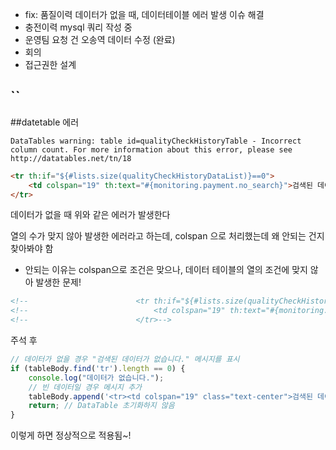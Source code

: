 - fix: 품질이력 데이터가 없을 때, 데이터테이블 에러 발생 이슈 해결
- 충전이력 mysql 쿼리 작성 중
- 운영팀 요청 건 오송역 데이터 수정 (완료)
- 회의
- 접근권한 설계


``
---
##datetable 에러

```
DataTables warning: table id=qualityCheckHistoryTable - Incorrect column count. For more information about this error, please see http://datatables.net/tn/18
```

```html
<tr th:if="${#lists.size(qualityCheckHistoryDataList)}==0">  
    <td colspan="19" th:text="#{monitoring.payment.no_search}">검색된 데이터가 없습니다</td>  
</tr>
```
데이터가 없을 때 위와 같은 에러가 발생한다 

열의 수가 맞지 않아 발생한 에러라고 하는데, colspan 으로 처리했는데 왜 안되는 건지 찾아봐야 함

- 안되는 이유는 colspan으로  조건은 맞으나, 데이터 테이블의 열의 조건에 맞지 않아 발생한 문제!

```html
<!--                        <tr th:if="${#lists.size(qualityCheckHistoryDataList)}==0">-->  
<!--                            <td colspan="19" th:text="#{monitoring.payment.no_search}">검색된 데이터가 없습니다</td>-->  
<!--                        </tr>-->
```
주석 후 
```js
// 데이터가 없을 경우 "검색된 데이터가 없습니다." 메시지를 표시  
if (tableBody.find('tr').length == 0) {  
    console.log("데이터가 없습니다.");  
    // 빈 데이터일 경우 메시지 추가  
    tableBody.append('<tr><td colspan="19" class="text-center">검색된 데이터가 없습니다.</td></tr>');  
    return; // DataTable 초기화하지 않음  
}
```

이렇게 하면 정상적으로 적용됨~!

